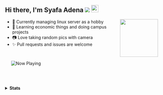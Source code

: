 ## Hi there, I'm Syafa Adena ![](https://komarev.com/ghpvc/?username=gvoze32&color=FF69B4) <img height="24px" src="https://i.pinimg.com/originals/a9/50/86/a95086c3173ff2dd84dbaa45666a5d60.gif" />


 <img align="right" height="125px" src="https://media0.giphy.com/media/Tk80oT8vrGZiH8Uq1u/giphy.gif" />
 
- 🔭 Currently managing linux server as a hobby
- 📌 Learning economic things and doing campus projects
- 📷 Love taking random pics with camera
- ✨ Pull requests and issues are welcome
<br />

&nbsp;&nbsp;&nbsp;&nbsp;
    <img src="https://now-playing3.vercel.app/api/now-playing" alt="Now Playing">
</a>

<br />
<br />
<br />
<details>
  <summary><b>Stats</b></summary>
    <img align="center" src="https://github-readme-stats.vercel.app/api?username=gvoze32&theme=dark&title_color=FF69B4&text_color=777&show_icons=true&icon_color=FF69B4&hide_border=true" alt="gvoze32 Github Stats">
</details>
